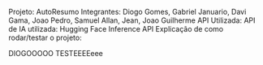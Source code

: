 Projeto: AutoResumo
Integrantes: Diogo Gomes, Gabriel Januario, Davi Gama, Joao Pedro, Samuel Allan, Jean, Joao Guilherme
API Utilizada:
API de IA utilizada: Hugging Face Inference API
Explicação de como rodar/testar o projeto: 


DIOGOOOOO TESTEEEEeee